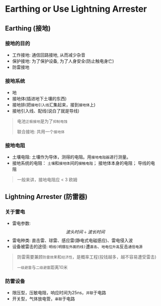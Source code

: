 # Earthing or Use Lightning Arrester

## Earthing \(接地\)

### 接地的目的

* 工作接地: 通信回路接地, 从而减少杂音
* 保护接地: 为了保护设备, 为了人身安全\(防止触电身亡\)
* 防雷接地

### 接地系统

* 地
* 接地体\(插进地下土壤的东西\)
* 接地排\(把`接地引入线`汇集起来，接到`接地体`上\)
* 接地引入线、配线\(说白了就是导线\)

> 电池`正极接地`是为了`抑制电蚀`
>
> 联合接地: 共用一个`接地体`

### 接地电阻

* 土壤电阻: 土壤作为导体，测得的电阻。用`接地电阻器`进行测量。
* 接地系统的电阻： `土壤`和`接地体`间的`接触电阻`； 接地体本身的电阻； 导线的电阻

> 一般来讲，接地电阻应 &lt; 3 欧姆

## Lightning Arrester \(防雷器\)

### 关于雷电

* 雷电参数: $$波头时间 \div 波长时间$$
* 雷电种类: 直击雷、球雷、感应雷\(静电式电磁感应\)、雷电侵入波
* 设备被雷击的途径: `明线(明摆在外面的线)`遭`直击`、`地电位升高`反击`通信电源`

> 防雷需要兼顾`防雷效果`和`经济性`，是概率工程\(投钱越多，越不容易遭受雷击\)
>
> `一级避雷`与`二级避雷`距离10米

### 防雷设备

* 限压型，压敏电阻，响应时间为25ns，`并联`于电路
* 开关型，气体放电管，`串联`于电路


